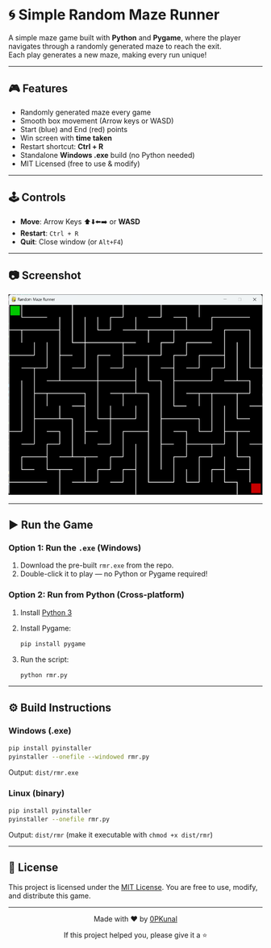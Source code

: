 # 🌀 Simple Random Maze Runner

A simple maze game built with **Python** and **Pygame**, where the player navigates through a randomly generated maze to reach the exit.  
Each play generates a new maze, making every run unique!

---

## 🎮 Features
- Randomly generated maze every game
- Smooth box movement (Arrow keys or WASD)
- Start (blue) and End (red) points
- Win screen with **time taken**
- Restart shortcut: **Ctrl + R**
- Standalone **Windows .exe** build (no Python needed)
- MIT Licensed (free to use & modify)

---

## 🕹️ Controls
- **Move**: Arrow Keys ⬆️⬇️⬅️➡️ or **WASD**
- **Restart**: `Ctrl + R`
- **Quit**: Close window (or `Alt+F4`)

---

## 📷 Screenshot
 ![Maze Screenshot](Screenshot.png)


---

## ▶️ Run the Game

### Option 1: Run the `.exe` (Windows)

1. Download the pre-built `rmr.exe` from the repo.
2. Double-click it to play — no Python or Pygame required!

### Option 2: Run from Python (Cross-platform)

1. Install [Python 3](https://www.python.org/downloads/)
2. Install Pygame:

   ```bash
   pip install pygame
   ```
3. Run the script:

   ```bash
   python rmr.py
   ```

---

## ⚙️ Build Instructions

### Windows (.exe)

```bash
pip install pyinstaller
pyinstaller --onefile --windowed rmr.py
```

Output: `dist/rmr.exe`

### Linux (binary)

```bash
pip install pyinstaller
pyinstaller --onefile rmr.py
```

Output: `dist/rmr`
(make it executable with `chmod +x dist/rmr`)

---

## 📜 License

This project is licensed under the [MIT License](LICENSE).
You are free to use, modify, and distribute this game.

---
<div align="center">
  <p>Made with ❤️ by <a href="https://github.com/0PKunal">0PKunal</a></p>
  <p>If this project helped you, please give it a ⭐️</p>
</div>